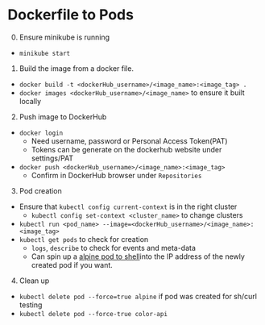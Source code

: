 # Dockerfile to Pods
0. Ensure minikube is running
- `minikube start`

1. Build the image from a docker file.
- `docker build -t <dockerHub_username>/<image_name>:<image_tag> .` 
- `docker images <dockerHub_username>/<image_name>` to ensure it built locally


2. Push image to DockerHub
- `docker login`
    - Need username, password or Personal Access Token(PAT)
    - Tokens can be generate on the dockerhub website under settings/PAT
- `docker push <dockerHub_username>/<image_name>:<image_tag>`
    - Confirm in DockerHub browser under `Repositories`

3. Pod creation
- Ensure that `kubectl config current-context` is in the right cluster
    - `kubectl config set-context <cluster_name>` to change clusters
- `kubectl run <pod_name> --image=<dockerHub_username>/<image_name>:<image_tag>`
- `kubectl get pods` to check for creation
    - `logs`, `describe` to check for events and meta-data
    - Can spin up a [alpine pod to shell](kubectl_pods.md)into the IP address of the newly created pod if you want. 

4. Clean up
- `kubectl delete pod --force=true alpine` if pod was created for sh/curl testing
- `kubectl delete pod --force-true color-api`